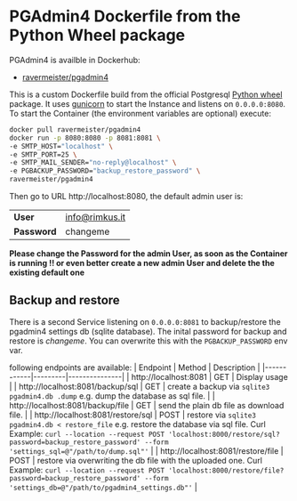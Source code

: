 # PGAdmin4 Dockerfile from the Python Wheel package
PGAdmin4 is availble in Dockerhub:
 - [ravermeister/pgadmin4](https://hub.docker.com/r/ravermeister/pgadmin4)

This is a custom Dockerfile build from the official Postgresql [Python wheel](https://www.pgadmin.org/download/pgadmin-4-python/) package.
It uses [gunicorn](https://gunicorn.org/) to start the Instance and listens on `0.0.0.0:8080`. To start the Container
(the environment variables are optional) execute:
```bash
docker pull ravermeister/pgadmin4
docker run -p 8080:8080 -p 8081:8081 \
-e SMTP_HOST="localhost" \
-e SMTP_PORT=25 \
-e SMTP_MAIL_SENDER="no-reply@localhost" \
-e PGBACKUP_PASSWORD="backup_restore_password" \
ravermeister/pgadmin4
```
Then go to URL http://localhost:8080, the default admin user is:

|   |   |
|---|---|
| __User__  | info@rimkus.it  |
| __Password__  | changeme  |

__Please change the Password for the admin User, as soon as the Container is running !! 
or even better create a new admin User and delete the the existing default one__

## Backup and restore
There is a second Service listening on `0.0.0.0:8081` to backup/restore the pgadmin4 settings db (sqlite database). The inital password for backup and restore
is _changeme_. You can overwrite this with the `PGBACKUP_PASSWORD` env var.

following endpoints are available:
|  Endpoint  | Method  |  Description  |
|------------|---------|---------------|
| http://localhost:8081 | GET | Display usage |
| http://localhost:8081/backup/sql | GET | create a backup via `sqlite3 pgadmin4.db .dump` e.g. dump the database as sql file. |
| http://localhost:8081/backup/file | GET | send the plain db file as download file. |
| http://localhost:8081/restore/sql | POST | restore via `sqlite3 pgadmin4.db < restore_file` e.g. restore the database via sql file. Curl Example: `curl --location --request POST 'localhost:8000/restore/sql?password=backup_restore_password' --form 'settings_sql=@"/path/to/dump.sql"'` |
| http://localhost:8081/restore/file | POST | restore via overwriting the db file with the uploaded one. Curl Example: `curl --location --request POST 'localhost:8000/restore/file?password=backup_restore_password' --form 'settings_db=@"/path/to/pgadmin4_settings.db"'` |

